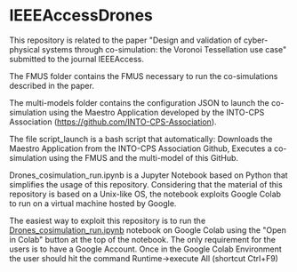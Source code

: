 # IEEEAccessDrones

This repository is related to the paper "Design and validation of cyber-physical systems through co-simulation: the Voronoi Tessellation use case" submitted to the journal IEEEAccess.

The FMUS folder contains the FMUS necessary to run the co-simulations described in the paper.

The multi-models folder contains the configuration JSON to launch the co-simulation using the Maestro Application developed by the INTO-CPS Association (https://github.com/INTO-CPS-Association).

The file script_launch is a bash script that automatically:
  Downloads the Maestro Application from the INTO-CPS Association Github,
  Executes a co-simulation using the FMUS and the multi-model of this GitHub.

  Drones_cosimulation_run.ipynb is a Jupyter Notebook based on Python that simplifies the usage of this repository.
Considering that the material of this repository is based on a Unix-like OS, the notebook exploits Google Colab to run on a virtual machine hosted by Google.

The easiest way to exploit this repository is to run the [Drones_cosimulation_run.ipynb](./Drones_cosimulation_run.ipynb) notebook on Google Colab using the "Open in Colab" button at the top of the notebook.
The only requirement for the users is to have a Google Account.
Once in the Google Colab Environment the user should hit the command Runtime->execute All (shortcut Ctrl+F9) 
